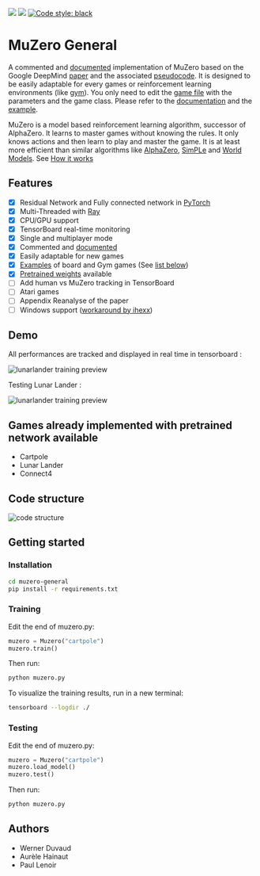 <p>
<img src="https://img.shields.io/badge/licence-MIT-green">
<img src="https://img.shields.io/badge/dependencies-up%20to%20date-brightgreen">
<a href="https://github.com/psf/black"><img alt="Code style: black" src="https://img.shields.io/badge/code%20style-black-000000.svg"></a>
</p>

# MuZero General

A commented and [documented](https://github.com/werner-duvaud/muzero-general/wiki/MuZero-Documentation) implementation of MuZero based on the Google DeepMind [paper](https://arxiv.org/abs/1911.08265) and the associated [pseudocode](https://arxiv.org/src/1911.08265v1/anc/pseudocode.py).
It is designed to be easily adaptable for every games or reinforcement learning environments (like [gym](https://github.com/openai/gym)). You only need to edit the [game file](https://github.com/werner-duvaud/muzero-general/tree/master/games) with the parameters and the game class. Please refer to the [documentation](https://github.com/werner-duvaud/muzero-general/wiki/MuZero-Documentation) and the [example](https://github.com/werner-duvaud/muzero-general/blob/master/games/cartpole.py).

MuZero is a model based reinforcement learning algorithm, successor of AlphaZero. It learns to master games without knowing the rules. It only knows actions and then learn to play and master the game. It is at least more efficient than similar algorithms like [AlphaZero](https://arxiv.org/abs/1712.01815), [SimPLe](https://arxiv.org/abs/1903.00374) and [World Models](https://arxiv.org/abs/1803.10122). See [How it works](https://github.com/werner-duvaud/muzero-general/wiki/How-MuZero-works)

## Features

* [x] Residual Network and Fully connected network in [PyTorch](https://github.com/pytorch/pytorch)
* [x] Multi-Threaded with [Ray](https://github.com/ray-project/ray)
* [x] CPU/GPU support
* [x] TensorBoard real-time monitoring
* [x] Single and multiplayer mode
* [x] Commented and [documented](https://github.com/werner-duvaud/muzero-general/wiki/MuZero-Documentation)
* [x] Easily adaptable for new games
* [x] [Examples](https://github.com/werner-duvaud/muzero-general/blob/master/games/cartpole.py) of board and Gym games (See [list below](https://github.com/werner-duvaud/muzero-general#games-already-implemented-with-pretrained-network-available))
* [x] [Pretrained weights](https://github.com/werner-duvaud/muzero-general/tree/master/pretrained) available
* [ ] Add human vs MuZero tracking in TensorBoard
* [ ] Atari games
* [ ] Appendix Reanalyse of the paper
* [ ] Windows support ([workaround by ihexx](https://github.com/ihexx/muzero-general))

## Demo

All performances are tracked and displayed in real time in tensorboard :

![lunarlander training preview](https://github.com/werner-duvaud/muzero-general/blob/master/docs/cartpole_training_summary.png)

Testing Lunar Lander :

![lunarlander training preview](https://github.com/werner-duvaud/muzero-general/blob/master/docs/lunarlander_training_preview.png)

## Games already implemented with pretrained network available

* Cartpole
* Lunar Lander
* Connect4

## Code structure

![code structure](https://github.com/werner-duvaud/muzero-general/blob/master/docs/how-it-works-werner-duvaud.png)

## Getting started
### Installation

```bash
cd muzero-general
pip install -r requirements.txt
```

### Training

Edit the end of muzero.py:
```python
muzero = Muzero("cartpole")
muzero.train()
```
Then run:
```bash
python muzero.py
```
To visualize the training results, run in a new terminal:
```bash
tensorboard --logdir ./
```

### Testing

Edit the end of muzero.py:
```python
muzero = Muzero("cartpole")
muzero.load_model()
muzero.test()
```
Then run:
```bash
python muzero.py
```

## Authors

* Werner Duvaud
* Aurèle Hainaut
* Paul Lenoir

